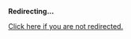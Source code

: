 <!DOCTYPE html>
<html>
<head>
<title>Redirecting...</title>
<link rel="canonical" href="http://blog.jle.im/entry/deploying-medium-to-large-haskell-apps-to-heroku.md"/>
<meta http-equiv="content-type" content="text/html; charset=utf-8" />
<meta http-equiv="refresh" content="0; url=#{destination_path}" />
</head>
<body>
  <p><strong>Redirecting...</strong></p>
  <p><a href='http://blog.jle.im/entry/deploying-medium-to-large-haskell-apps-to-heroku.md'>Click here if you are not redirected.</a></p>
  <script>
    document.location.href = "http://blog.jle.im/entry/deploying-medium-to-large-haskell-apps-to-heroku.md";
  </script>
</body>
</html>

